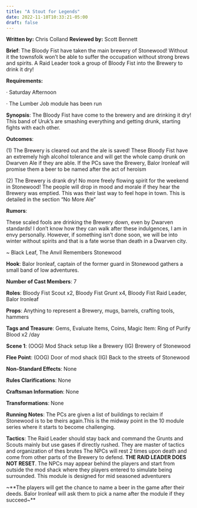 ```yaml
---
title: "A Stout for Legends"
date: 2022-11-10T10:33:21-05:00
draft: false
---
```


**Written by:** Chris Colland 
 **Reviewed by:** Scott Bennett




 **Brief**: The Bloody Fist have taken the main brewery of Stonewood! Without it the townsfolk won’t be able to suffer the occupation without strong brews and spirits. A Raid Leader took a group of Bloody Fist into the Brewery to drink it dry!






 **Requirements:** 

·    Saturday Afternoon

·    The Lumber Job module has been run

 

**Synopsis**: The Bloody Fist have come to the brewery and are drinking it dry! This band of Uruk’s are smashing everything and getting drunk, starting fights with each other. 

 

**Outcomes**: 

(1) The Brewery is cleared out and the ale is saved! These Bloody Fist have an extremely high alcohol tolerance and will get the whole camp drunk on Dwarven Ale if they are able. If the PCs save the Brewery, Balor Ironleaf will promise them a beer to be named after the act of heroism 

(2) The Brewery is drank dry! No more freely flowing spirit for the weekend in Stonewood! The people will drop in mood and morale if they hear the Brewery was emptied. This was their last way to feel hope in town. This is detailed in the section “No More Ale” 

**Rumors**:

These scaled fools are drinking the Brewery down, even by Dwarven standards! I don’t know how they can walk after these indulgences, I am in envy personally. However, if something isn’t done soon, we will be into winter without spirits and that is a fate worse than death in a Dwarven city.

 

~ Black Leaf, The Anvil Remembers Stonewood




 **Hook**: Balor Ironleaf, captain of the former guard in Stonewood gathers a small band of low adventures.

**Number of Cast Members**: 7

**Roles**: Bloody Fist Scout x2, Bloody Fist Grunt x4, Bloody Fist Raid Leader, Balor Ironleaf

**Props**: Anything to represent a Brewery, mugs, barrels, crafting tools, hammers

**Tags and Treasure**: Gems, Evaluate Items, Coins, Magic Item: Ring of Purify Blood x2 /day

**Scene 1**: (OOG) Mod Shack setup like a Brewery (IG) Brewery of Stonewood

**Flee Point**: (OOG) Door of mod shack (IG) Back to the streets of Stonewood

**Non-Standard Effects**: None

**Rules Clarifications**: None

**Craftsman Information**: None

**Transformations**: None




 **Running Notes**: The PCs are given a list of buildings to reclaim if Stonewood is to be theirs again.This is the midway point in the 10 module series where it starts to become challenging. 

**Tactics**: The Raid Leader should stay back and command the Grunts and Scouts mainly but use gases if directly rushed. They are master of tactics and organization of thes brutes The NPCs will rest 2 times upon death and come from other parts of the Brewery to defend. **THE RAID LEADER DOES NOT RESET**. The NPCs may appear behind the players and start from outside the mod shack where they players entered to simulate being surrounded. This module is designed for mid seasoned adventurers 

~**The players will get the chance to name a beer in the game after their deeds. Balor Ironleaf will ask them to pick a name after the module if they succeed~**